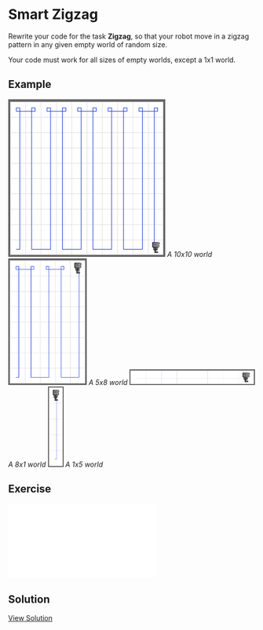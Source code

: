 # Smart Zigzag

Rewrite your code for the task **Zigzag**, so that your robot move in a zigzag pattern in any given empty world of random size.

Your code must work for all sizes of empty worlds, except a 1x1 world.

## Example

<img src="../assets/04-5-smart-zigzag-10-10.png" style="max-width:320px" />
<em>A 10x10 world</em>
  

<img src="../assets/04-5-smart-zigzag-5-8.png" style="max-width:160px" />
<em>A 5x8 world</em>
  

<img src="../assets/04-5-smart-zigzag-8-1.png" style="max-width:256px" />
<em>A 8x1 world</em>
  

<img src="../assets/04-5-smart-zigzag-1-5.png" style="max-width:32px" />
<em>A 1x5 world</em>

## Exercise

<iframe class="u-pad-embed" src="../pads/smart-zigzag/
exercise_embed/" frameborder="0"></iframe>

## Solution

<a class="c-button" href="../04-5-smart-zigzag-solution">View Solution</a>

